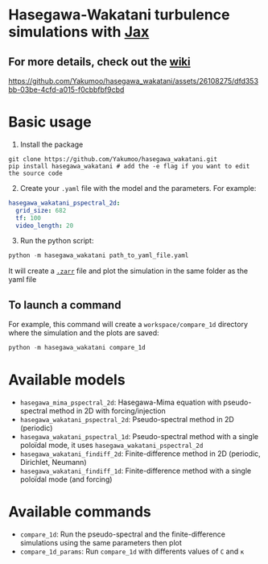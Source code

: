 # Hasegawa-Wakatani turbulence simulations with [Jax](https://jax.readthedocs.io)
## For more details, check out the [wiki](https://github.com/Yakumoo/hasegawa_wakatani/wiki)
https://github.com/Yakumoo/hasegawa_wakatani/assets/26108275/dfd353bb-03be-4cfd-a015-f0cbbfbf9cbd

# Basic usage
1. Install the package
```shell
git clone https://github.com/Yakumoo/hasegawa_wakatani.git
pip install hasegawa_wakatani # add the -e flag if you want to edit the source code
```
2. Create your `.yaml` file with the model and the parameters. For example:
```yaml
hasegawa_wakatani_pspectral_2d:
  grid_size: 682
  tf: 100
  video_length: 20
```
3. Run the python script:
```python
python -m hasegawa_wakatani path_to_yaml_file.yaml
```
It will create a [`.zarr`](https://zarr.readthedocs.io) file and plot the simulation in the same folder as the yaml file

## To launch a command
For example, this command will create a `workspace/compare_1d` directory where the simulation and the plots are saved:
```python
python -m hasegawa_wakatani compare_1d
```

# Available models
- `hasegawa_mima_pspectral_2d`: Hasegawa-Mima equation with pseudo-spectral method in 2D with forcing/injection
- `hasegawa_wakatani_pspectral_2d`: Pseudo-spectral method in 2D (periodic)
- `hasegawa_wakatani_pspectral_1d`: Pseudo-spectral method with a single poloïdal mode, it uses `hasegawa_wakatani_pspectral_2d`
- `hasegawa_wakatani_findiff_2d`: Finite-difference method in 2D (periodic, Dirichlet, Neumann)
- `hasegawa_wakatani_findiff_1d`: Finite-difference method with a single poloïdal mode (and forcing)

# Available commands
- `compare_1d`: Run the pseudo-spectral and the finite-difference simulations using the same parameters then plot
- `compare_1d_params`: Run `compare_1d` with differents values of `C` and `κ`
